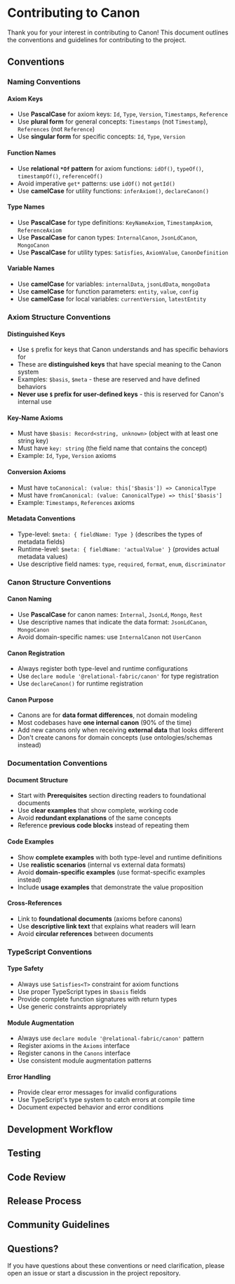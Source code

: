 # Contributing to Canon

Thank you for your interest in contributing to Canon! This document outlines the conventions and guidelines for contributing to the project.

## Conventions

### Naming Conventions

#### Axiom Keys
- Use **PascalCase** for axiom keys: `Id`, `Type`, `Version`, `Timestamps`, `Reference`
- Use **plural form** for general concepts: `Timestamps` (not `Timestamp`), `References` (not `Reference`)
- Use **singular form** for specific concepts: `Id`, `Type`, `Version`

#### Function Names
- Use **relational `*Of` pattern** for axiom functions: `idOf()`, `typeOf()`, `timestampOf()`, `referenceOf()`
- Avoid imperative `get*` patterns: use `idOf()` not `getId()`
- Use **camelCase** for utility functions: `inferAxiom()`, `declareCanon()`

#### Type Names
- Use **PascalCase** for type definitions: `KeyNameAxiom`, `TimestampAxiom`, `ReferenceAxiom`
- Use **PascalCase** for canon types: `InternalCanon`, `JsonLdCanon`, `MongoCanon`
- Use **PascalCase** for utility types: `Satisfies`, `AxiomValue`, `CanonDefinition`

#### Variable Names
- Use **camelCase** for variables: `internalData`, `jsonLdData`, `mongoData`
- Use **camelCase** for function parameters: `entity`, `value`, `config`
- Use **camelCase** for local variables: `currentVersion`, `latestEntity`

### Axiom Structure Conventions

#### Distinguished Keys
- Use `$` prefix for keys that Canon understands and has specific behaviors for
- These are **distinguished keys** that have special meaning to the Canon system
- Examples: `$basis`, `$meta` - these are reserved and have defined behaviors
- **Never use `$` prefix for user-defined keys** - this is reserved for Canon's internal use

#### Key-Name Axioms
- Must have `$basis: Record<string, unknown>` (object with at least one string key)
- Must have `key: string` (the field name that contains the concept)
- Example: `Id`, `Type`, `Version` axioms

#### Conversion Axioms
- Must have `toCanonical: (value: this['$basis']) => CanonicalType`
- Must have `fromCanonical: (value: CanonicalType) => this['$basis']`
- Example: `Timestamps`, `References` axioms

#### Metadata Conventions
- Type-level: `$meta: { fieldName: Type }` (describes the types of metadata fields)
- Runtime-level: `$meta: { fieldName: 'actualValue' }` (provides actual metadata values)
- Use descriptive field names: `type`, `required`, `format`, `enum`, `discriminator`

### Canon Structure Conventions

#### Canon Naming
- Use **PascalCase** for canon names: `Internal`, `JsonLd`, `Mongo`, `Rest`
- Use descriptive names that indicate the data format: `JsonLdCanon`, `MongoCanon`
- Avoid domain-specific names: use `InternalCanon` not `UserCanon`

#### Canon Registration
- Always register both type-level and runtime configurations
- Use `declare module '@relational-fabric/canon'` for type registration
- Use `declareCanon()` for runtime registration

#### Canon Purpose
- Canons are for **data format differences**, not domain modeling
- Most codebases have **one internal canon** (90% of the time)
- Add new canons only when receiving **external data** that looks different
- Don't create canons for domain concepts (use ontologies/schemas instead)

### Documentation Conventions

#### Document Structure
- Start with **Prerequisites** section directing readers to foundational documents
- Use **clear examples** that show complete, working code
- Avoid **redundant explanations** of the same concepts
- Reference **previous code blocks** instead of repeating them

#### Code Examples
- Show **complete examples** with both type-level and runtime definitions
- Use **realistic scenarios** (internal vs external data formats)
- Avoid **domain-specific examples** (use format-specific examples instead)
- Include **usage examples** that demonstrate the value proposition

#### Cross-References
- Link to **foundational documents** (axioms before canons)
- Use **descriptive link text** that explains what readers will learn
- Avoid **circular references** between documents

### TypeScript Conventions

#### Type Safety
- Always use `Satisfies<T>` constraint for axiom functions
- Use proper TypeScript types in `$basis` fields
- Provide complete function signatures with return types
- Use generic constraints appropriately

#### Module Augmentation
- Always use `declare module '@relational-fabric/canon'` pattern
- Register axioms in the `Axioms` interface
- Register canons in the `Canons` interface
- Use consistent module augmentation patterns

#### Error Handling
- Provide clear error messages for invalid configurations
- Use TypeScript's type system to catch errors at compile time
- Document expected behavior and error conditions

## Development Workflow

<!-- TODO: Add development workflow information -->

## Testing

<!-- TODO: Add testing guidelines -->

## Code Review

<!-- TODO: Add code review guidelines -->

## Release Process

<!-- TODO: Add release process information -->

## Community Guidelines

<!-- TODO: Add community guidelines -->

## Questions?

If you have questions about these conventions or need clarification, please open an issue or start a discussion in the project repository.